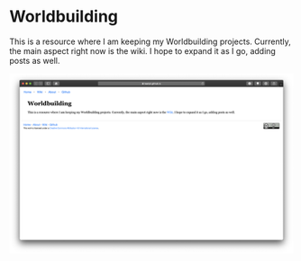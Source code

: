 # Worldbuilding

This is a resource where I am keeping my Worldbuilding projects. Currently, the main aspect right now is the wiki. I hope to expand it as I go, adding posts as well.

![Website](assets/img/mainpage.png)
